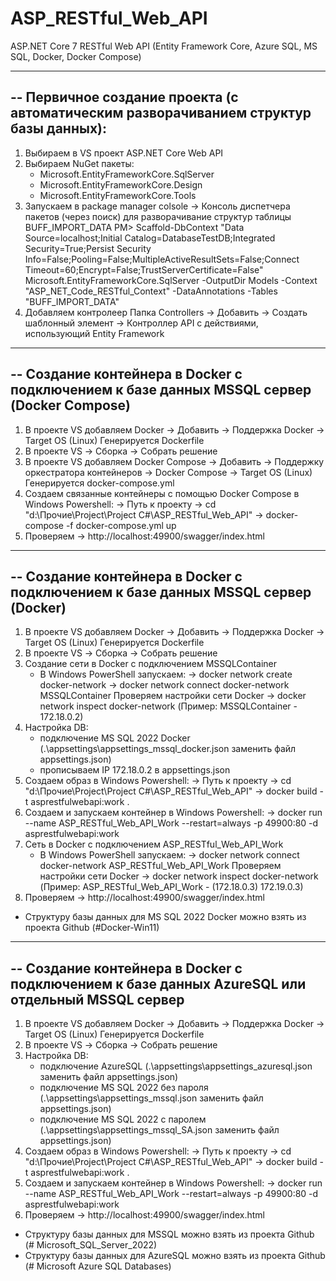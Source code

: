 # ASP_RESTful_Web_API
ASP.NET Core 7 RESTful Web API (Entity Framework Core, Azure SQL, MS SQL, Docker, Docker Compose)

-------------------------------------------------------------------------------------
-- Первичное создание проекта (с автоматическим разворачиванием структур базы данных):
--------------------------------------------------------------------------------------
1) Выбираем в VS проект ASP.NET Core Web API
2) Выбираем NuGet пакеты:
   - Microsoft.EntityFrameworkCore.SqlServer
   - Microsoft.EntityFrameworkCore.Design
   - Microsoft.EntityFrameworkCore.Tools
3) Запускаем в package manager colsole -> Консоль диспетчера пакетов (через поиск) для разворачивание структур таблицы BUFF_IMPORT_DATA
   PM> Scaffold-DbContext "Data Source=localhost;Initial Catalog=DatabaseTestDB;Integrated Security=True;Persist Security Info=False;Pooling=False;MultipleActiveResultSets=False;Connect Timeout=60;Encrypt=False;TrustServerCertificate=False" Microsoft.EntityFrameworkCore.SqlServer -OutputDir Models -Context "ASP_NET_Code_RESTful_Context" -DataAnnotations -Tables "BUFF_IMPORT_DATA"
4) Добавляем контролеер
   Папка Controllers -> Добавить -> Создать шаблонный элемент -> Контроллер API с действиями, использующий Entity Framework

------------------------------------------------------------------------------------------------
-- Создание контейнера в Docker с подключением к базе данных MSSQL сервер (Docker Compose)
------------------------------------------------------------------------------------------------
1) В проекте VS добавляем Docker -> Добавить -> Поддержка Docker -> Target OS (Linux)
   Генерируется Dockerfile
2) В проекте VS -> Сборка -> Собрать решение
3) В проекте VS добавляем Docker Compose -> Добавить -> Поддержку оркестратора контейнеров -> Docker Compose -> Target OS (Linux)
   Генерируется docker-compose.yml
4) Создаем связанные контейнеры с помощью Docker Compose в Windows Powershell:
   -> Путь к проекту -> cd "d:\Прочие\Project\Project C#\ASP_RESTful_Web_API\"
   -> docker-compose -f docker-compose.yml up
5) Проверяем
   -> http://localhost:49900/swagger/index.html

------------------------------------------------------------------------------------------------
-- Создание контейнера в Docker с подключением к базе данных MSSQL сервер (Docker)
------------------------------------------------------------------------------------------------
1) В проекте VS добавляем Docker -> Добавить -> Поддержка Docker -> Target OS (Linux)
   Генерируется Dockerfile
2) В проекте VS -> Сборка -> Собрать решение
3) Создание сети в Docker с подключением MSSQLContainer
   - В Windows PowerShell запускаем:
     -> docker network create docker-network
     -> docker network connect docker-network MSSQLContainer
     Проверяем настройки сети Docker
     -> docker network inspect docker-network
     (Пример: MSSQLContainer - 172.18.0.2)
4) Настройка DB:
   - подключение MS SQL 2022 Docker (.\appsettings\appsettings_mssql_docker.json заменить файл appsettings.json)
   - прописываем IP 172.18.0.2 в appsettings.json
5) Создаем образ в Windows Powershell:
   -> Путь к проекту -> cd "d:\Прочие\Project\Project C#\ASP_RESTful_Web_API\"
   -> docker build -t asprestfulwebapi:work .
6) Создаем и запускаем контейнер в Windows Powershell:
   -> docker run --name ASP_RESTful_Web_API_Work --restart=always -p 49900:80 -d asprestfulwebapi:work
7) Cеть в Docker с подключением ASP_RESTful_Web_API_Work
   - В Windows PowerShell запускаем:
     -> docker network connect docker-network ASP_RESTful_Web_API_Work
     Проверяем настройки сети Docker
     -> docker network inspect docker-network
     (Пример: ASP_RESTful_Web_API_Work - (172.18.0.3) 172.19.0.3)
8) Проверяем
   -> http://localhost:49900/swagger/index.html

- Структуру базы данных для MS SQL 2022 Docker можно взять из проекта Github (#Docker-Win11)

------------------------------------------------------------------------------------------------
-- Создание контейнера в Docker с подключением к базе данных AzureSQL или отдельный MSSQL сервер
------------------------------------------------------------------------------------------------
1) В проекте VS добавляем Docker -> Добавить -> Поддержка Docker -> Target OS (Linux)
   Генерируется Dockerfile
2) В проекте VS -> Сборка -> Собрать решение
3) Настройка DB:
   - подключение AzureSQL (.\appsettings\appsettings_azuresql.json заменить файл appsettings.json)
   - подключение MS SQL 2022 без пароля (.\appsettings\appsettings_mssql.json заменить файл appsettings.json)
   - подключение MS SQL 2022 с паролем (.\appsettings\appsettings_mssql_SA.json заменить файл appsettings.json)
4) Создаем образ в Windows Powershell:
   -> Путь к проекту -> cd "d:\Прочие\Project\Project C#\ASP_RESTful_Web_API\"
   -> docker build -t asprestfulwebapi:work .
5) Создаем и запускаем контейнер в Windows Powershell:
   -> docker run --name ASP_RESTful_Web_API_Work --restart=always -p 49900:80 -d asprestfulwebapi:work
6) Проверяем
   -> http://localhost:49900/swagger/index.html

- Структуру базы данных для MSSQL можно взять из проекта Github (# Microsoft_SQL_Server_2022)
- Структуру базы данных для AzureSQL можно взять из проекта Github (# Microsoft Azure SQL Databases)
